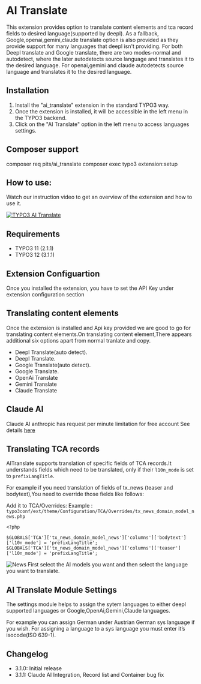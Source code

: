 # AI Translate

This extension provides option to translate content elements and tca record fields to desired language(supported by deepl). As a fallback, Google,openai,gemini,claude translate option is also provided as they provide support for many languages that deepl isn't providing.
For both Deepl translate and Google translate, there are two modes-normal and autodetect, where the later autodetects source language and translates it to the desired language.
For openai,gemini and claude autodetects source language and translates it to the desired language.

## Installation

1. Install the "ai_translate" extension in the standard TYPO3 way.
2. Once the extension is installed, it will be accessible in the left menu in the TYPO3 backend.
3. Click on the "AI Translate" option in the left menu to access languages settings.

## Composer support

composer req pits/ai_translate
composer exec typo3 extension:setup


## How to use:

Watch our instruction video to get an overview of the extension and how to use it.

[![TYPO3 AI Translate](https://img.youtube.com/vi/sjmd4zHjXwY/0.jpg)](https://www.youtube.com/watch?v=sjmd4zHjXwY "AI Translate for TYPO3")

## Requirements

- TYPO3 11 (2.1.1)
- TYPO3 12 (3.1.1)

## Extension Configuartion

Once you installed the extension, you have to set the  API Key under extension configuration section


## Translating content elements

Once the extension is installed and Api key provided we are good to go for translating content elements.On translating content element,There appears additional six options apart from normal tranlate and copy.

- Deepl Translate(auto detect).
- Deepl Translate.
- Google Translate(auto detect).
- Google Translate.
- OpenAi Translate
- Gemini Translate
- Claude Translate

## Claude AI

Claude AI anthropic has request per minute limitation for free account See details [here](https://docs.anthropic.com/en/api/rate-limits)  

## Translating TCA records

AITranslate supports translation of specific fields of TCA records.It understands fields which need to be translated, only if their ``` l10n_mode ``` is set to ``` prefixLangTitle ```.

For example if you need translation of fields of tx_news (teaser and bodytext),You need to override those fields like follows:

Add it to TCA/Overrides: 
Example : ``` typo3conf/ext/theme/Configuration/TCA/Overrides/tx_news_domain_model_news.php ```

```
<?php

$GLOBALS['TCA']['tx_news_domain_model_news']['columns']['bodytext']['l10n_mode'] = 'prefixLangTitle';
$GLOBALS['TCA']['tx_news_domain_model_news']['columns']['teaser']['l10n_mode'] = 'prefixLangTitle';

```
![News](https://github.com/PIT-Solutions-Private-Limited/ai_translate/assets/164833667/be6c665c-a466-49a8-b8f0-86ee13be83a6)
First select the AI ​​models you want and then select the language you want to translate.


## AI Translate Module Settings
The settings module helps to assign the sytem languages to either deepl supported languages or Google,OpenAi,Gemini,Claude languages.

For example you can assign German under Austrian German sys language if you wish. For assigning a language to a sys language you must enter it’s isocode(ISO 639-1).

## Changelog

- 3.1.0: Initial release
- 3.1.1: Claude AI Integration, Record list and Container bug fix
